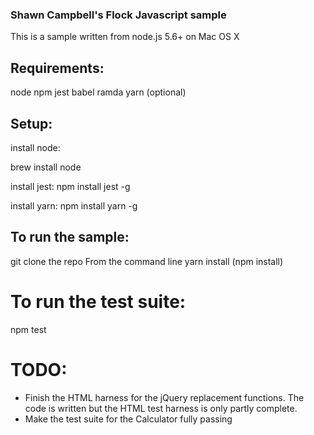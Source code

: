 ### Shawn Campbell's Flock Javascript sample

This is a sample written from node.js 5.6+ on Mac OS X

## Requirements:
node
npm
jest
babel
ramda
yarn (optional)

## Setup: 
install node:

brew install node

install jest:
npm install jest -g

install yarn:
npm install yarn -g

## To run the sample:
git clone the repo
From the command line
yarn install (npm install)

# To run the test suite:
npm test

# TODO:
* Finish the HTML harness for the jQuery replacement functions. The code is written but the HTML test harness is only partly complete.
* Make the test suite for the Calculator fully passing